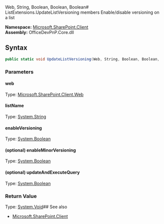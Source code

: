 Web, String, Boolean, Boolean, Boolean# ListExtensions.UpdateListVersioning members
Enable/disable versioning on a list  

**Namespace:** [Microsoft.SharePoint.Client](Microsoft.SharePoint.Client.md)  
**Assembly:** OfficeDevPnP.Core.dll  
## Syntax
```C#
public static void UpdateListVersioning(Web, String, Boolean, Boolean, Boolean)
```
### Parameters
#### web
Type: [Microsoft.SharePoint.Client.Web](Microsoft.SharePoint.Client.Web.md) 
#### 
#### listName
Type: [System.String](System.String.md) 
#### 
#### enableVersioning
Type: [System.Boolean](System.Boolean.md) 
#### 
#### (optional) enableMinorVersioning
Type: [System.Boolean](System.Boolean.md) 
#### 
#### (optional) updateAndExecuteQuery
Type: [System.Boolean](System.Boolean.md) 
#### 
### Return Value
Type: [System.Void](System.Void.md)## See also
- [Microsoft.SharePoint.Client](Microsoft.SharePoint.Client.md)
